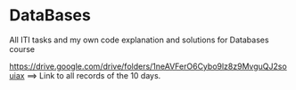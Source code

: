 # DataBases
All ITI tasks and my own code explanation and solutions for Databases course 


https://drive.google.com/drive/folders/1neAVFerO6Cybo9lz8z9MvguQJ2souiax  ==> Link to all records of the 10 days.
